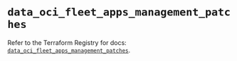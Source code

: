 # `data_oci_fleet_apps_management_patches`

Refer to the Terraform Registry for docs: [`data_oci_fleet_apps_management_patches`](https://registry.terraform.io/providers/hashicorp/oci/7.19.0/docs/data-sources/fleet_apps_management_patches).
